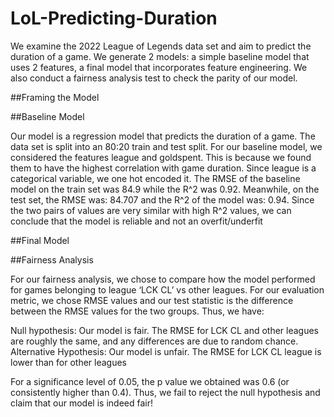 # LoL-Predicting-Duration
We examine the 2022 League of Legends data set and aim to predict the duration of a game. We generate 2 models: a simple baseline model that uses 2 features, a final model that incorporates feature engineering. We also conduct a fairness analysis test to check the parity of our model. 

##Framing the Model

##Baseline Model

Our model is a regression model that predicts the duration of a game. The data set is split into an 80:20 train and test split. For our baseline model, we considered the features league and goldspent. This is because we found them to have the highest correlation with game duration. Since league is a categorical variable, we one hot encoded it. The RMSE of the baseline model on the train set was 84.9 while the R^2 was 0.92. Meanwhile, on the test set, the RMSE was: 84.707 and the R^2 of the model was: 0.94. Since the two pairs of values are very similar with high R^2 values, we can conclude that the model is reliable and not an overfit/underfit

##Final Model

##Fairness Analysis

For our fairness analysis, we chose to compare how the model performed for games belonging to league ‘LCK CL’ vs other leagues. For our evaluation metric, we chose RMSE values and our test statistic is the difference between the RMSE values for the two groups. Thus, we have:

Null hypothesis: Our model is fair. The RMSE for LCK CL and other leagues are roughly the same, and any differences are due to random chance.
Alternative Hypothesis: Our model is unfair. The RMSE for LCK CL league is lower than for other leagues

For a significance level of 0.05, the p value we obtained was 0.6 (or consistently higher than 0.4). Thus, we fail to reject the null hypothesis and claim that our model is indeed fair!
